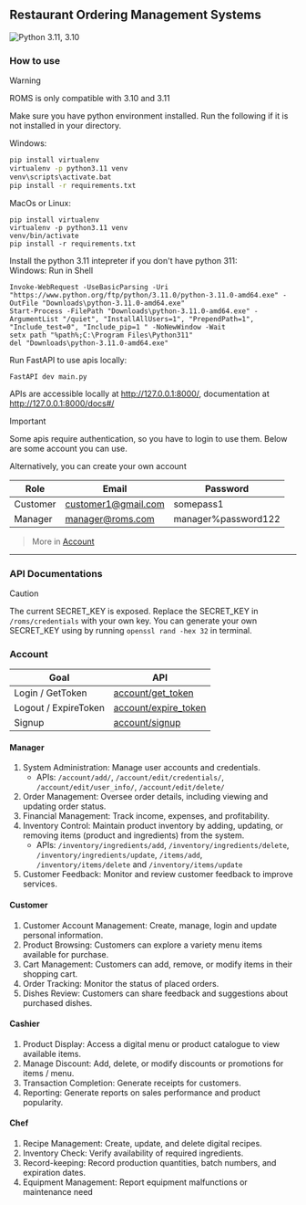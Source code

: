 ## Restaurant Ordering Management Systems

![Python 3.11, 3.10](https://github.com/averyark/roms/actions/workflows/python-package.yml/badge.svg)

### How to use
> [!WARNING]
ROMS is only compatible with 3.10 and 3.11

Make sure you have python environment installed. Run the following if it is not installed in your directory.

Windows:
```bash
pip install virtualenv
virtualenv -p python3.11 venv
venv\scripts\activate.bat
pip install -r requirements.txt
```

MacOs or Linux:
```shell
pip install virtualenv
virtualenv -p python3.11 venv
venv/bin/activate
pip install -r requirements.txt
```

Install the python 3.11 intepreter if you don't have python 311:\
Windows: Run in Shell
```shell
Invoke-WebRequest -UseBasicParsing -Uri "https://www.python.org/ftp/python/3.11.0/python-3.11.0-amd64.exe" -OutFile "Downloads\python-3.11.0-amd64.exe"
Start-Process -FilePath "Downloads\python-3.11.0-amd64.exe" -ArgumentList "/quiet", "InstallAllUsers=1", "PrependPath=1", "Include_test=0", "Include_pip=1 " -NoNewWindow -Wait
setx path "%path%;C:\Program Files\Python311"
del "Downloads\python-3.11.0-amd64.exe"
```

Run FastAPI to use apis locally:
```
FastAPI dev main.py
```

APIs are accessible locally at http://127.0.0.1:8000/, documentation at http://127.0.0.1:8000/docs#/

> [!IMPORTANT]
Some apis require authentication, so you have to login to use them. Below are some account you can use.

Alternatively, you can create your own account

Role|Email|Password
-|-|-
Customer|customer1@gmail.com|somepass1
Manager|manager@roms.com|manager%password122

> More in [Account](#Account)

***

### API Documentations

> [!CAUTION]
> The current SECRET_KEY is exposed. Replace the SECRET_KEY in `/roms/credentials` with your own key. You can generate your own SECRET_KEY using by running `openssl rand -hex 32` in terminal.

### Account
Goal|API
-|-
Login / GetToken | [account/get_token](http://127.0.0.1:8000/docs#/account/login_account_get_token_get)
Logout / ExpireToken | [account/expire_token](http://127.0.0.1:8000/docs#/account/logout_account_expire_token_delete)
Signup | [account/signup](http://127.0.0.1:8000/docs#/account/signup_account_signup_post)



#### Manager
1. System Administration: Manage user accounts and credentials.
    - APIs: `/account/add/`, `/account/edit/credentials/`, `/account/edit/user_info/`, `/account/edit/delete/`
2. Order Management: Oversee order details, including viewing and updating order status.
3. Financial Management: Track income, expenses, and profitability.
4. Inventory Control: Maintain product inventory by adding, updating, or removing items (product and ingredients) from the system.
   - APIs: `/inventory/ingredients/add`, `/inventory/ingredients/delete`, `/inventory/ingredients/update`, `/items/add`, `/inventory/items/delete` and `/inventory/items/update`
5. Customer Feedback: Monitor and review customer feedback to improve services.

#### Customer
1. Customer Account Management: Create, manage, login and update personal
information.
2. Product Browsing: Customers can explore a variety menu items available for
purchase.
3. Cart Management: Customers can add, remove, or modify items in their shopping
cart.
4. Order Tracking: Monitor the status of placed orders.
5. Dishes Review: Customers can share feedback and suggestions about purchased
dishes.

#### Cashier
1. Product Display: Access a digital menu or product catalogue to view available items.
2. Manage Discount: Add, delete, or modify discounts or promotions for items / menu.
3. Transaction Completion: Generate receipts for customers.
4. Reporting: Generate reports on sales performance and product popularity.

#### Chef
1. Recipe Management: Create, update, and delete digital recipes.
2. Inventory Check: Verify availability of required ingredients.
3. Record-keeping: Record production quantities, batch numbers, and expiration dates.
4. Equipment Management: Report equipment malfunctions or maintenance need
